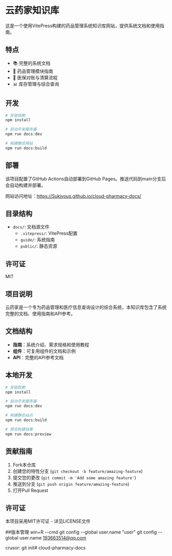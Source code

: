 # 云药家知识库

这是一个使用VitePress构建的药品管理系统知识库网站，提供系统文档和使用指南。

## 特点

- 📚 完整的系统文档
- 💊 药品管理模块指南
- 🏥 医保对账与清算流程
- 📊 库存管理与综合查询

## 开发

```bash
# 安装依赖
npm install

# 启动开发服务器
npm run docs:dev

# 构建静态网站
npm run docs:build
```

## 部署

该项目配置了GitHub Actions自动部署到GitHub Pages。推送代码到main分支后会自动构建并部署。

网站访问地址：https://Sukiyous.github.io/cloud-pharmacy-docs/

## 目录结构

- `docs/`: 文档源文件
  - `.vitepress/`: VitePress配置
  - `guide/`: 系统指南
  - `public/`: 静态资源

## 许可证

MIT

## 项目说明

云药家是一个专为药品管理和医疗信息查询设计的综合系统，本知识库包含了系统完整的文档、使用指南和API参考。

## 文档结构

- **指南**：系统介绍、需求规格和使用教程
- **组件**：可复用组件的文档和示例
- **API**：完整的API参考文档

## 本地开发

```bash
# 安装依赖
npm install

# 启动开发服务器
npm run docs:dev

# 构建静态站点
npm run docs:build

# 预览构建结果
npm run docs:preview
```

## 贡献指南

1. Fork本仓库
2. 创建您的特性分支 (`git checkout -b feature/amazing-feature`)
3. 提交您的更改 (`git commit -m 'Add some amazing feature'`)
4. 推送到分支 (`git push origin feature/amazing-feature`)
5. 打开Pull Request

## 许可证

本项目采用MIT许可证 - 详见LICENSE文件


##版本管理
win+R --cmd
git config --global user.name "user"
git config --global user.name 193663514@qq.com

crusor:
git init# cloud-pharmacy-docs
